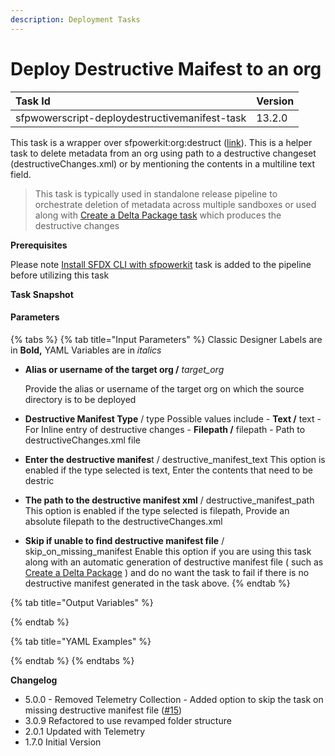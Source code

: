 ```yaml
---
description: Deployment Tasks
---
```


# Deploy Destructive Maifest to an org

| Task Id | Version |
| :--- | :--- |
| sfpwowerscript-deploydestructivemanifest-task | 13.2.0 |

  
This task is a wrapper over sfpowerkit:org:destruct \([link](https://github.com/Accenture/sfpowerkit)\). This is a helper task to delete metadata from an org using path to a destructive changeset \(destructiveChanges.xml\)  or by mentioning the contents in a multiline text field.

> This  task is typically used in standalone release pipeline to orchestrate deletion of metadata across multiple sandboxes or used along with [Create a Delta Package task](../packaging-tasks/create-a-delta-package.md) which produces the destructive changes

**Prerequisites**

Please note [Install SFDX CLI with sfpowerkit](../utility-tasks/install-sfdx-cli-with-sfpowerkit.md) task is added to the pipeline before utilizing this task

**Task Snapshot**  


#### Parameters

{% tabs %}
{% tab title="Input Parameters" %}
Classic Designer Labels are in **Bold,**  YAML Variables are in _italics_

* **Alias or username of the target org  /** _target\_org_

  Provide the alias or username of the target org  on which the source directory is to be deployed  

* **Destructive Manifest Type** / type Possible values include  -  **Text /** text  - For Inline entry of destructive changes -   **Filepath /** filepath - Path to destructiveChanges.xml file 
* **Enter the destructive manifes**t /  destructive\_manifest\_text This option is enabled if the type selected is text, Enter the contents that need to be destric 
* **The path to the destructive manifest xml** / destructive\_manifest\_path This option is enabled if the type selected is filepath, Provide an absolute filepath to the destructiveChanges.xml  
* **Skip if unable to find destructive manifest file** / skip\_on\_missing\_manifest Enable this option if you are using this task along with an automatic generation of destructive manifest file \( such as [Create a Delta Package](../packaging-tasks/create-a-delta-package.md) \) and do no want the task to fail if there is no destructive manifest generated in the task above.
{% endtab %}

{% tab title="Output Variables" %}

{% endtab %}

{% tab title="YAML Examples" %}

{% endtab %}
{% endtabs %}





**Changelog**

* 5.0.0  - Removed Telemetry  Collection - Added option to skip the task on missing destructive manifest file \([\#15](https://github.com/Accenture/sfpowerscripts/issues/15)\)
* 3.0.9 Refactored to use revamped folder structure
* 2.0.1 Updated with Telemetry
* 1.7.0 Initial Version

